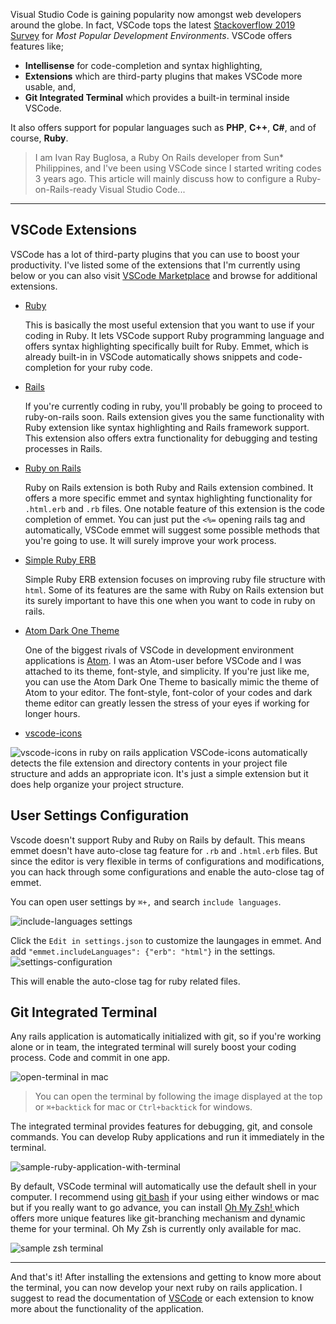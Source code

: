 Visual Studio Code is gaining popularity now amongst web developers around the globe. In fact, VSCode tops the latest [Stackoverflow 2019 Survey](https://insights.stackoverflow.com/survey/2019#development-environments-and-tools) for *Most Popular Development Environments*. VSCode offers features like;

* **Intellisense** for code-completion and syntax highlighting,
* **Extensions** which are third-party plugins that makes VSCode more usable, and,
* **Git Integrated Terminal** which provides a built-in terminal inside VSCode.

It also offers support for popular languages such as **PHP**, **C++**, **C#**, and of course, **Ruby**.

> I am Ivan Ray Buglosa, a Ruby On Rails developer from Sun* Philippines, and I've been using VSCode since I started writing codes 3 years ago. 
> This article will mainly discuss how to configure a Ruby-on-Rails-ready Visual Studio Code...
-----
## **VSCode Extensions**
VSCode has a lot of third-party plugins that you can use to boost your productivity. I've listed some of the extensions that I'm currently using below or you can also visit [VSCode Marketplace](https://marketplace.visualstudio.com/vscode) and browse for additional extensions.
* [Ruby](https://marketplace.visualstudio.com/itemdetails?itemName=rebornix.Ruby)
 
     This is basically the most useful extension that you want to use if your coding in Ruby. It lets VSCode support Ruby programming language and offers syntax highlighting specifically built for Ruby. Emmet, which is already built-in in VSCode automatically shows snippets and code-completion for your ruby code.

* [Rails](https://marketplace.visualstudio.com/items?itemName=bung87.rails)

    If you're currently coding in ruby, you'll probably be going to proceed to ruby-on-rails soon. Rails extension gives you the same functionality with Ruby extension like syntax highlighting and Rails framework support. This extension also offers extra functionality for debugging and testing processes in Rails.
    
* [Ruby on Rails](https://marketplace.visualstudio.com/items?itemName=hridoy.rails-snippets)

    Ruby on Rails extension is both Ruby and Rails extension combined. It offers a more specific emmet and syntax highlighting functionality for `.html.erb` and `.rb` files. One notable feature of this extension is the code completion of emmet. You can just put the `<%=`  opening rails tag and automatically, VSCode emmet will suggest some possible methods that you're going to use. It will surely improve your work process.
    
* [Simple Ruby ERB](https://marketplace.visualstudio.com/items?itemName=vortizhe.simple-ruby-erb)

    Simple Ruby ERB extension focuses on improving ruby file structure with `html`. Some of its features are the same with Ruby on Rails extension but its surely important to have this one when you want to code in ruby on rails.
    
* [Atom Dark One Theme](https://marketplace.visualstudio.com/items?itemName=akamud.vscode-theme-onedark)

    One of the biggest rivals of VSCode in development environment applications is [Atom](https://atom.io/). I was an Atom-user before VSCode and I was attached to its theme, font-style, and simplicity. If you're just like me, you can use the Atom Dark One Theme to basically mimic the theme of Atom to your editor. The font-style, font-color of your codes and dark theme editor can greatly lessen the stress of your eyes if working for longer hours.
    
*    [vscode-icons](https://marketplace.visualstudio.com/items?itemName=vscode-icons-team.vscode-icons)

![vscode-icons in ruby on rails application](https://images.viblo.asia/d85850d5-ff4c-4348-a3b1-904ab2002096.png)
VSCode-icons automatically detects the file extension and directory contents in your project file structure and adds an appropriate icon. It's just a simple extension but it does help organize your project structure.

## User Settings Configuration
Vscode doesn't support Ruby and Ruby on Rails by default. This means emmet doesn't have auto-close tag feature for `.rb` and `.html.erb` files. But since the editor is very flexible in terms of configurations and modifications, you can hack through some configurations and enable the auto-close tag of emmet. 

You can open user settings by `⌘+,` and search `include languages`.

![include-languages settings](https://images.viblo.asia/0fd774cc-1882-49f3-9936-b25c60b05022.png)

Click the `Edit in settings.json` to customize the laungages in emmet. And add `"emmet.includeLanguages": {"erb": "html"}` in the settings.
![settings-configuration](https://images.viblo.asia/d6df5da0-208f-42a3-b9b2-50cc9a6eb9df.png)

This will enable the auto-close tag for ruby related files.
## Git Integrated Terminal 

Any rails application is automatically initialized with git, so if you're working alone or in team, the integrated terminal will surely boost your coding process. Code and commit in one app.

![open-terminal in mac](https://images.viblo.asia/40fabb84-a662-46d0-b9aa-ede156cac583.png)

> You can open the terminal by following the image displayed at the top or `⌘+backtick` for mac or `Ctrl+backtick` for windows.


The integrated terminal provides features for debugging, git, and console commands. You can develop Ruby applications and run it immediately in the terminal.

![sample-ruby-application-with-terminal](https://images.viblo.asia/ee6346d5-9ef4-4ec9-91e5-1b0dd7c50159.png)

By default, VSCode terminal will automatically use the default shell in your computer. I recommend using [git bash](https://git-scm.com/downloads) if your using either windows or mac but if you really want to go advance, you can install [Oh My Zsh! ](https://ohmyz.sh/) which offers more unique features like git-branching mechanism and dynamic theme for your terminal. Oh My Zsh is currently only available for mac.

![sample zsh terminal](https://images.viblo.asia/d6f5c893-6671-4ec2-b274-9078b1f76552.jpg)


-----

And that's it! After installing the extensions and getting to know more about the terminal, you can now develop your next ruby on rails application. I suggest to read the documentation of [VSCode](https://code.visualstudio.com/docs) or each extension to know more about the functionality of the application.